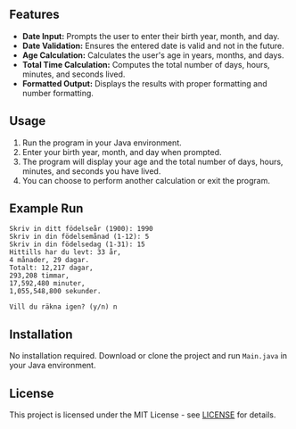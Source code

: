 ## Features

- **Date Input:** Prompts the user to enter their birth year, month, and day.
- **Date Validation:** Ensures the entered date is valid and not in the future.
- **Age Calculation:** Calculates the user's age in years, months, and days.
- **Total Time Calculation:** Computes the total number of days, hours, minutes, and seconds lived.
- **Formatted Output:** Displays the results with proper formatting and number formatting.

## Usage

1. Run the program in your Java environment.
2. Enter your birth year, month, and day when prompted.
3. The program will display your age and the total number of days, hours, minutes, and seconds you have lived.
4. You can choose to perform another calculation or exit the program.

## Example Run
```
Skriv in ditt födelseår (1900): 1990
Skriv in din födelsemånad (1-12): 5
Skriv in din födelsedag (1-31): 15
Hittills har du levt: 33 år,
4 månader, 29 dagar.
Totalt: 12,217 dagar,
293,208 timmar,
17,592,480 minuter,
1,055,548,800 sekunder.

Vill du räkna igen? (y/n) n
```
## Installation

No installation required. Download or clone the project and run `Main.java` in your Java environment.

## License

This project is licensed under the MIT License - see [LICENSE](LICENSE) for details.